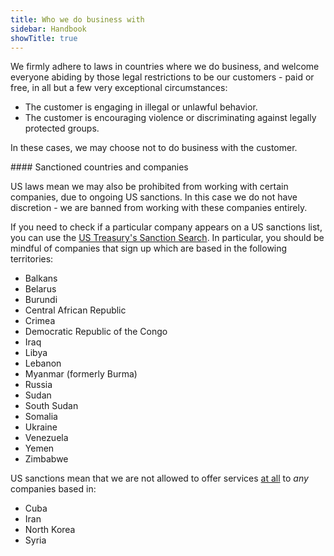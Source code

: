 ```yaml
---
title: Who we do business with
sidebar: Handbook
showTitle: true
---
```


We firmly adhere to laws in countries where we do business, and welcome everyone abiding by those legal restrictions to be our customers - paid or free, in all but a few very exceptional circumstances:

* The customer is engaging in illegal or unlawful behavior.
* The customer is encouraging violence or discriminating against legally protected groups.

In these cases, we may choose not to do business with the customer.

#### Sanctioned countries and companies

US laws mean we may also be prohibited from working with certain companies, due to ongoing US sanctions. In this case we do not have discretion - we are banned from working with these companies entirely. 

If you need to check if a particular company appears on a US sanctions list, you can use the [US Treasury's Sanction Search](https://sanctionssearch.ofac.treas.gov/). In particular, you should be mindful of companies that sign up which are based in the following territories:

- Balkans
- Belarus
- Burundi
- Central African Republic
- Crimea
- Democratic Republic of the Congo
- Iraq
- Libya
- Lebanon
- Myanmar (formerly Burma)
- Russia
- Sudan
- South Sudan
- Somalia
- Ukraine
- Venezuela
- Yemen
- Zimbabwe

US sanctions mean that we are not allowed to offer services [at all](https://www.bis.doc.gov/index.php/policy-guidance/country-guidance/sanctioned-destinations#:~:text=The%20Bureau%20of%20Industry%20and,United%20Nations%20Security%20Council%20Resolutions.) to _any_ companies based in:

- Cuba
- Iran
- North Korea
- Syria

